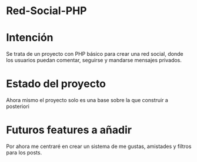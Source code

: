 # Red-Social-PHP
# Intención
Se trata de un proyecto con PHP básico para crear una red social, donde los usuarios puedan comentar, seguirse y mandarse mensajes privados.

# Estado del proyecto
Ahora mismo el proyecto solo es una base sobre la que construir a posteriori

# Futuros features a añadir
Por ahora me centraré en crear un sistema de me gustas, amistades y filtros para los posts.
